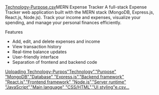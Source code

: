 [Technology-Purpose.csv](https://github.com/user-attachments/files/21017545/Technology-Purpose.csv)MERN Expense Tracker
A full-stack Expense Tracker web application built with the MERN stack (MongoDB, Express.js, React.js, Node.js). Track your income and expenses, visualize your spending, and manage your personal finances efficiently.

Features

* Add, edit, and delete expenses and income
* View transaction history
* Real-time balance updates
* User-friendly interface
* Separation of frontend and backend code 

[Uploading Technology-Purpos"Technology","Purpose"
"MongoDB","Database"
"Express.js","Backend framework"
"React.js","Frontend framework"
"Node.js","Server runtime"
"JavaScript","Main language"
"CSS/HTML","UI styling"e.csv…]()
